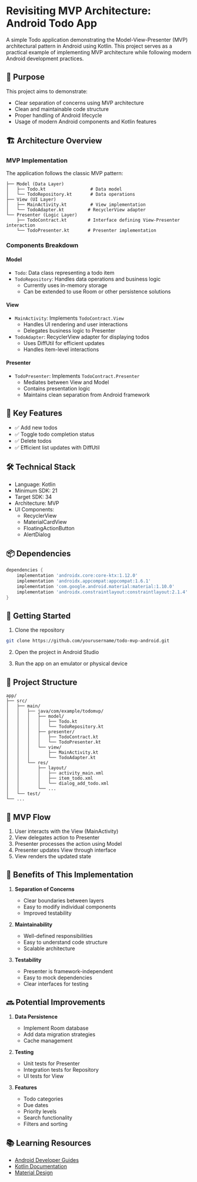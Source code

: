 # Revisiting MVP Architecture: Android Todo App

A simple Todo application demonstrating the Model-View-Presenter (MVP) architectural pattern in Android using Kotlin. This project serves as a practical example of implementing MVP architecture while following modern Android development practices.

## 🎯 Purpose

This project aims to demonstrate:
- Clear separation of concerns using MVP architecture
- Clean and maintainable code structure
- Proper handling of Android lifecycle
- Usage of modern Android components and Kotlin features

## 🏗️ Architecture Overview

### MVP Implementation
The application follows the classic MVP pattern:

```
├── Model (Data Layer)
│   ├── Todo.kt                 # Data model
│   └── TodoRepository.kt       # Data operations
├── View (UI Layer)
│   ├── MainActivity.kt         # View implementation
│   └── TodoAdapter.kt         # RecyclerView adapter
└── Presenter (Logic Layer)
    ├── TodoContract.kt        # Interface defining View-Presenter interaction
    └── TodoPresenter.kt       # Presenter implementation
```

### Components Breakdown

#### Model
- `Todo`: Data class representing a todo item
- `TodoRepository`: Handles data operations and business logic
  - Currently uses in-memory storage
  - Can be extended to use Room or other persistence solutions

#### View
- `MainActivity`: Implements `TodoContract.View`
  - Handles UI rendering and user interactions
  - Delegates business logic to Presenter
- `TodoAdapter`: RecyclerView adapter for displaying todos
  - Uses DiffUtil for efficient updates
  - Handles item-level interactions

#### Presenter
- `TodoPresenter`: Implements `TodoContract.Presenter`
  - Mediates between View and Model
  - Contains presentation logic
  - Maintains clean separation from Android framework

## 🔑 Key Features

- ✅ Add new todos
- ✅ Toggle todo completion status
- ✅ Delete todos
- ✅ Efficient list updates with DiffUtil

## 🛠️ Technical Stack

- Language: Kotlin
- Minimum SDK: 21
- Target SDK: 34
- Architecture: MVP
- UI Components:
  - RecyclerView
  - MaterialCardView
  - FloatingActionButton
  - AlertDialog

## 📦 Dependencies

```groovy
dependencies {
    implementation 'androidx.core:core-ktx:1.12.0'
    implementation 'androidx.appcompat:appcompat:1.6.1'
    implementation 'com.google.android.material:material:1.10.0'
    implementation 'androidx.constraintlayout:constraintlayout:2.1.4'
}
```

## 🚀 Getting Started

1. Clone the repository
```bash
git clone https://github.com/yourusername/todo-mvp-android.git
```

2. Open the project in Android Studio

3. Run the app on an emulator or physical device

## 📝 Project Structure

```
app/
├── src/
│   ├── main/
│   │   ├── java/com/example/todomvp/
│   │   │   ├── model/
│   │   │   │   ├── Todo.kt
│   │   │   │   └── TodoRepository.kt
│   │   │   ├── presenter/
│   │   │   │   ├── TodoContract.kt
│   │   │   │   └── TodoPresenter.kt
│   │   │   └── view/
│   │   │       ├── MainActivity.kt
│   │   │       └── TodoAdapter.kt
│   │   └── res/
│   │       ├── layout/
│   │       │   ├── activity_main.xml
│   │       │   ├── item_todo.xml
│   │       │   └── dialog_add_todo.xml
│   │       └── ...
│   └── test/
└── ...
```

## 🔄 MVP Flow

1. User interacts with the View (MainActivity)
2. View delegates action to Presenter
3. Presenter processes the action using Model
4. Presenter updates View through interface
5. View renders the updated state

## 🎯 Benefits of This Implementation

1. **Separation of Concerns**
   - Clear boundaries between layers
   - Easy to modify individual components
   - Improved testability

2. **Maintainability**
   - Well-defined responsibilities
   - Easy to understand code structure
   - Scalable architecture

3. **Testability**
   - Presenter is framework-independent
   - Easy to mock dependencies
   - Clear interfaces for testing

## 🔜 Potential Improvements

1. **Data Persistence**
   - Implement Room database
   - Add data migration strategies
   - Cache management

2. **Testing**
   - Unit tests for Presenter
   - Integration tests for Repository
   - UI tests for View

3. **Features**
   - Todo categories
   - Due dates
   - Priority levels
   - Search functionality
   - Filters and sorting

## 📚 Learning Resources

- [Android Developer Guides](https://developer.android.com/guide)
- [Kotlin Documentation](https://kotlinlang.org/docs/home.html)
- [Material Design](https://material.io/)
